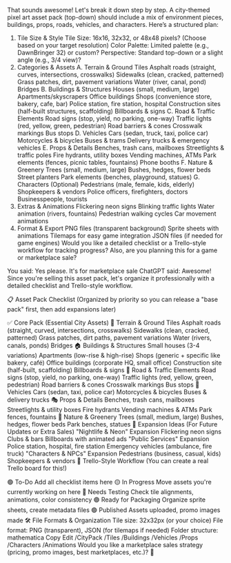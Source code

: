 That sounds awesome! Let's break it down step by step. A city-themed pixel art asset pack (top-down) should include a mix of environment pieces, buildings, props, roads, vehicles, and characters. Here’s a structured plan:

1. Tile Size & Style
Tile Size: 16x16, 32x32, or 48x48 pixels? (Choose based on your target resolution)
Color Palette: Limited palette (e.g., DawnBringer 32) or custom?
Perspective: Standard top-down or a slight angle (e.g., 3/4 view)?
2. Categories & Assets
A. Terrain & Ground Tiles
Asphalt roads (straight, curves, intersections, crosswalks)
Sidewalks (clean, cracked, patterned)
Grass patches, dirt, pavement variations
Water (river, canal, pond)
Bridges
B. Buildings & Structures
Houses (small, medium, large)
Apartments/skyscrapers
Office buildings
Shops (convenience store, bakery, cafe, bar)
Police station, fire station, hospital
Construction sites (half-built structures, scaffolding)
Billboards & signs
C. Road & Traffic Elements
Road signs (stop, yield, no parking, one-way)
Traffic lights (red, yellow, green, pedestrian)
Road barriers & cones
Crosswalk markings
Bus stops
D. Vehicles
Cars (sedan, truck, taxi, police car)
Motorcycles & bicycles
Buses & trams
Delivery trucks & emergency vehicles
E. Props & Details
Benches, trash cans, mailboxes
Streetlights & traffic poles
Fire hydrants, utility boxes
Vending machines, ATMs
Park elements (fences, picnic tables, fountains)
Phone booths
F. Nature & Greenery
Trees (small, medium, large)
Bushes, hedges, flower beds
Street planters
Park elements (benches, playground, statues)
G. Characters (Optional)
Pedestrians (male, female, kids, elderly)
Shopkeepers & vendors
Police officers, firefighters, doctors
Businesspeople, tourists
3. Extras & Animations
Flickering neon signs
Blinking traffic lights
Water animation (rivers, fountains)
Pedestrian walking cycles
Car movement animations
4. Format & Export
PNG files (transparent background)
Sprite sheets with animations
Tilemaps for easy game integration
JSON files (if needed for game engines)
Would you like a detailed checklist or a Trello-style workflow for tracking progress? Also, are you planning this for a game or marketplace sale?

You said:
Yes please. It's for marketplace sale
ChatGPT said:
Awesome! Since you're selling this asset pack, let's organize it professionally with a detailed checklist and Trello-style workflow.

📋 Asset Pack Checklist
(Organized by priority so you can release a "base pack" first, then add expansions later)

✅ Core Pack (Essential City Assets)
🌆 Terrain & Ground Tiles
 Asphalt roads (straight, curved, intersections, crosswalks)
 Sidewalks (clean, cracked, patterned)
 Grass patches, dirt paths, pavement variations
 Water (rivers, canals, ponds)
 Bridges
🏠 Buildings & Structures
 Small houses (3-4 variations)
 Apartments (low-rise & high-rise)
 Shops (generic + specific like bakery, café)
 Office buildings (corporate HQ, small office)
 Construction site (half-built, scaffolding)
 Billboards & signs
🚦 Road & Traffic Elements
 Road signs (stop, yield, no parking, one-way)
 Traffic lights (red, yellow, green, pedestrian)
 Road barriers & cones
 Crosswalk markings
 Bus stops
🚗 Vehicles
 Cars (sedan, taxi, police car)
 Motorcycles & bicycles
 Buses & delivery trucks
🎭 Props & Details
 Benches, trash cans, mailboxes
 Streetlights & utility boxes
 Fire hydrants
 Vending machines & ATMs
 Park fences, fountains
🌳 Nature & Greenery
 Trees (small, medium, large)
 Bushes, hedges, flower beds
 Park benches, statues
🎨 Expansion Ideas (For Future Updates or Extra Sales)
"Nightlife & Neon" Expansion
Flickering neon signs
Clubs & bars
Billboards with animated ads
"Public Services" Expansion
Police station, hospital, fire station
Emergency vehicles (ambulance, fire truck)
"Characters & NPCs" Expansion
Pedestrians (business, casual, kids)
Shopkeepers & vendors
📌 Trello-Style Workflow
(You can create a real Trello board for this!)

🟢 To-Do
Add all checklist items here
🟡 In Progress
Move assets you're currently working on here
🔵 Needs Testing
Check tile alignments, animations, color consistency
🟣 Ready for Packaging
Organize sprite sheets, create metadata files
🟢 Published
Assets uploaded, promo images made
🛠 File Formats & Organization
Tile size: 32x32px (or your choice)
File format: PNG (transparent), JSON (for tilemaps if needed)
Folder structure:
mathematica
Copy
Edit
/CityPack
  /Tiles
  /Buildings
  /Vehicles
  /Props
  /Characters
  /Animations
Would you like a marketplace sales strategy (pricing, promo images, best marketplaces, etc.)? 🚀







